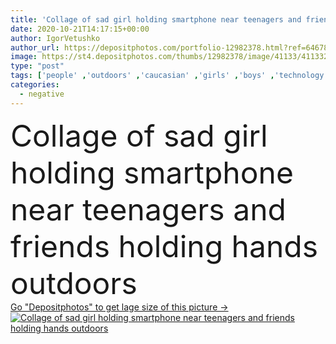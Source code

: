 ```yaml
---
title: 'Collage of sad girl holding smartphone near teenagers and friends holding hands outdoors '
date: 2020-10-21T14:17:15+00:00
author: IgorVetushko
author_url: https://depositphotos.com/portfolio-12982378.html?ref=64678756
image: https://st4.depositphotos.com/thumbs/12982378/image/41133/411332448/api_thumb_450.jpg?forcejpeg=true
type: "post"
tags: ['people' ,'outdoors' ,'caucasian' ,'girls' ,'boys' ,'technology' ,'hands' ,'architecture' ,'building' ,'emotions' ,'hold' ,'diversity' ,'internet' ,'friends' ,'loneliness' ,'negative' ,'online' ,'composition' ,'outside' ,'teen' ,'laugh' ,'Variety' ,'Violence' ,'aggression' ,'sad' ,'lonely' ,'teasing' ,'displeased' ,'gesture' ,'collage' ,'victim' ,'cyber' ,'backpacks' ,'teenagers' ,'abuse' ,'cellphones' ,'devices' ,'mean' ,'harassment' ,'bullying' ,'multicultural' ,'multiethnic' ,'selective focus' ,'african american' ,'black boy' ,'smartphones' ,'social problem' ,'point with finger' ]
categories: 
  - negative
---
```

<div aling="center">
            <font size="60"> Collage of sad girl holding smartphone near teenagers and friends holding hands outdoors</font>   
</div>
<div>
    <a href='https://st4.depositphotos.com/thumbs/12982378/image/41133/411332448/api_thumb_450.jpg?forcejpeg=true?ref=64678756' target=_blank > Go "Depositphotos" to get lage size of this picture ->
        <img href='https://st4.depositphotos.com/thumbs/12982378/image/41133/411332448/api_thumb_450.jpg?forcejpeg=true?ref=64678756' src='https://st4.depositphotos.com/12982378/41133/i/950/depositphotos_411332448-stock-photo-collage-sad-girl-holding-smartphone.jpg?forcejpeg=true' alt='Collage of sad girl holding smartphone near teenagers and friends holding hands outdoors' >
    </a>
</div>
